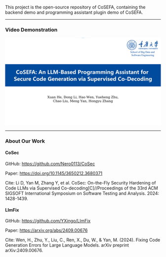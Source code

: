 This project is the open-source repository of CoSEFA, containing the backend demo and programming assistant plugin demo of CoSEFA.

---

### Video Demonstration

[![](Media/Cover.png)](https://youtu.be/LO_JH1eQBbY)

---

### About Our Work

#### CoSec

GitHub: https://github.com/Nero0113/CoSec

Paper: https://doi.org/10.1145/3650212.3680371

Cite: Li D, Yan M, Zhang Y, et al. CoSec: On-the-Fly Security Hardening of Code LLMs via Supervised Co-decoding[C]//Proceedings of the 33rd ACM SIGSOFT International Symposium on Software Testing and Analysis. 2024: 1428-1439.

#### LlmFix

GitHub: https://github.com/YXingo/LlmFix

Paper: https://arxiv.org/abs/2409.00676

Cite: Wen, H., Zhu, Y., Liu, C., Ren, X., Du, W., & Yan, M. (2024). Fixing Code Generation Errors for Large Language Models. arXiv preprint arXiv:2409.00676.
